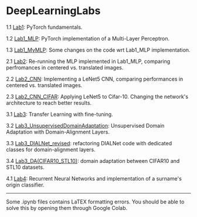 # DeepLearningLabs

1.1 [Lab1](Lab1.ipynb): PyTorch fundamentals.

1.2 [Lab1_MLP](Lab1_MLP.ipynb): PyTorch implementation of a Multi-Layer Perceptron.

1.3 [Lab1_MyMLP](Lab1_MyMLP.ipynb): Some changes on the code wrt Lab1_MLP implementation.

2.1 [Lab2](Lab2.ipynb): Re-running the MLP implemented in Lab1_MLP, comparing perfromances in centered vs. translated images.

2.2 [Lab2_CNN](LAB2_CNN.ipynb): Implementing a LeNet5 CNN, comparing performances in centered vs. translated images.

2.3 [Lab2_CNN_CIFAR](LAB2_CNN_CIFAR.ipynb): Applying LeNet5 to Cifar-10. Changing the network's architecture to reach better results.

3.1 [Lab3](Lab3.ipynb): Transfer Learning with fine-tuning.

3.2 [Lab3_UnsupervisedDomainAdaptation](Lab3_UnsupervisedDomainAdaptation.ipynb): Unsupervised Domain Adaptation with Domain-Alignment Layers.

3.3 [Lab3_DIALNet_revised](Lab3_DIALNet_revised.ipynb): refactoring DIALNet code with dedicated classes for domain-alignment layers.

3.4 [Lab3_DA(CIFAR10_STL10)](Lab3_DA(CIFAR10_STL10).ipynb): domain adaptation between CIFAR10 and STL10 datasets.

4.1 [Lab4](Lab4.ipynb): Recurrent Neural Networks and implementation of a surname's origin classifier.


-----------

Some .ipynb files contains LaTEX formatting errors. You should be able to solve this by opening them through Google Colab.
